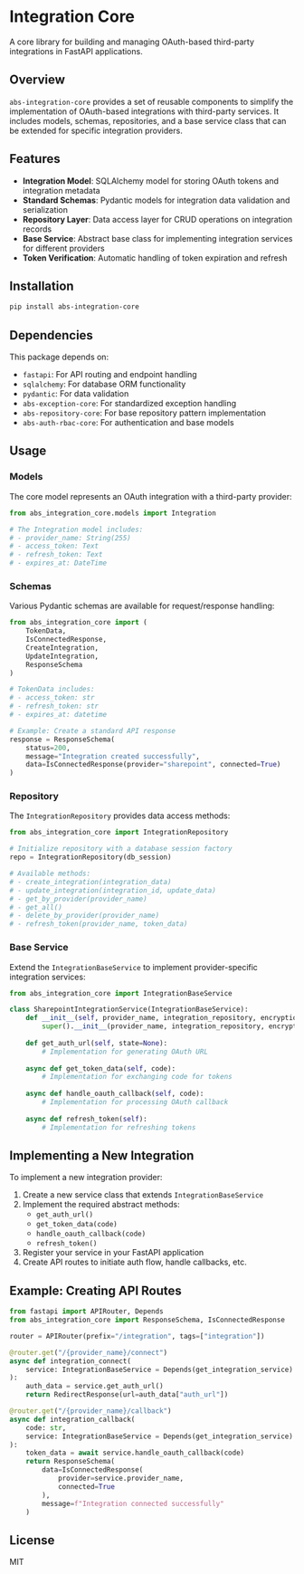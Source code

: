 # Integration Core

A core library for building and managing OAuth-based third-party integrations in FastAPI applications.

## Overview

`abs-integration-core` provides a set of reusable components to simplify the implementation of OAuth-based integrations with third-party services. It includes models, schemas, repositories, and a base service class that can be extended for specific integration providers.

## Features

- **Integration Model**: SQLAlchemy model for storing OAuth tokens and integration metadata
- **Standard Schemas**: Pydantic models for integration data validation and serialization
- **Repository Layer**: Data access layer for CRUD operations on integration records
- **Base Service**: Abstract base class for implementing integration services for different providers
- **Token Verification**: Automatic handling of token expiration and refresh

## Installation

```bash
pip install abs-integration-core
```

## Dependencies

This package depends on:

- `fastapi`: For API routing and endpoint handling
- `sqlalchemy`: For database ORM functionality
- `pydantic`: For data validation
- `abs-exception-core`: For standardized exception handling
- `abs-repository-core`: For base repository pattern implementation
- `abs-auth-rbac-core`: For authentication and base models

## Usage

### Models

The core model represents an OAuth integration with a third-party provider:

```python
from abs_integration_core.models import Integration

# The Integration model includes:
# - provider_name: String(255)
# - access_token: Text
# - refresh_token: Text  
# - expires_at: DateTime
```

### Schemas

Various Pydantic schemas are available for request/response handling:

```python
from abs_integration_core import (
    TokenData,
    IsConnectedResponse,
    CreateIntegration,
    UpdateIntegration,
    ResponseSchema
)

# TokenData includes:
# - access_token: str
# - refresh_token: str
# - expires_at: datetime

# Example: Create a standard API response
response = ResponseSchema(
    status=200,
    message="Integration created successfully",
    data=IsConnectedResponse(provider="sharepoint", connected=True)
)
```

### Repository

The `IntegrationRepository` provides data access methods:

```python
from abs_integration_core import IntegrationRepository

# Initialize repository with a database session factory
repo = IntegrationRepository(db_session)

# Available methods:
# - create_integration(integration_data)
# - update_integration(integration_id, update_data)
# - get_by_provider(provider_name)
# - get_all()
# - delete_by_provider(provider_name)
# - refresh_token(provider_name, token_data)
```

### Base Service

Extend the `IntegrationBaseService` to implement provider-specific integration services:

```python
from abs_integration_core import IntegrationBaseService

class SharepointIntegrationService(IntegrationBaseService):
    def __init__(self, provider_name, integration_repository, encryption):
        super().__init__(provider_name, integration_repository, encryption)
    
    def get_auth_url(self, state=None):
        # Implementation for generating OAuth URL
        
    async def get_token_data(self, code):
        # Implementation for exchanging code for tokens
        
    async def handle_oauth_callback(self, code):
        # Implementation for processing OAuth callback
        
    async def refresh_token(self):
        # Implementation for refreshing tokens
```

## Implementing a New Integration

To implement a new integration provider:

1. Create a new service class that extends `IntegrationBaseService`
2. Implement the required abstract methods:
   - `get_auth_url()`
   - `get_token_data(code)`
   - `handle_oauth_callback(code)`
   - `refresh_token()`
3. Register your service in your FastAPI application
4. Create API routes to initiate auth flow, handle callbacks, etc.

## Example: Creating API Routes

```python
from fastapi import APIRouter, Depends
from abs_integration_core import ResponseSchema, IsConnectedResponse

router = APIRouter(prefix="/integration", tags=["integration"])

@router.get("/{provider_name}/connect")
async def integration_connect(
    service: IntegrationBaseService = Depends(get_integration_service)
):
    auth_data = service.get_auth_url()
    return RedirectResponse(url=auth_data["auth_url"])

@router.get("/{provider_name}/callback")
async def integration_callback(
    code: str,
    service: IntegrationBaseService = Depends(get_integration_service)
):
    token_data = await service.handle_oauth_callback(code)
    return ResponseSchema(
        data=IsConnectedResponse(
            provider=service.provider_name,
            connected=True
        ),
        message=f"Integration connected successfully"
    )
```

## License

MIT 
